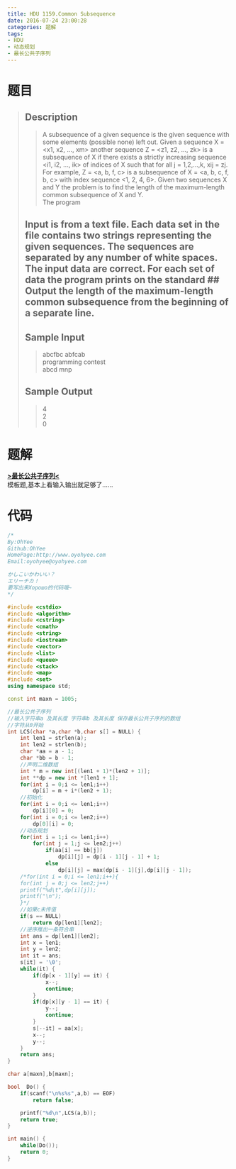 ```yaml
---
title: HDU 1159.Common Subsequence
date: 2016-07-24 23:00:28
categories: 题解
tags:
- HDU
- 动态规划
- 最长公共子序列
---
```

# 题目
> 
> ## Description  
>> A subsequence of a given sequence is the given sequence with some elements (possible none) left out. Given a sequence X = &lt;x1, x2, ..., xm> another sequence Z = &lt;z1, z2, ..., zk> is a subsequence of X if there exists a strictly increasing sequence &lt;i1, i2, ..., ik> of indices of X such that for all j = 1,2,...,k, xij = zj. For example, Z = &lt;a, b, f, c> is a subsequence of X = &lt;a, b, c, f, b, c> with index sequence &lt;1, 2, 4, 6>. Given two sequences X and Y the problem is to find the length of the maximum-length common subsequence of X and Y.   
>> The program <!--more-->  
> 
> ## Input is from a text file. Each data set in the file contains two strings representing the given sequences. The sequences are separated by any number of white spaces. The input data are correct. For each set of data the program prints on the standard ## Output the length of the maximum-length common subsequence from the beginning of a separate line.   
>>    
> 
> ## Sample Input  
>> abcfbc abfcab  
>> programming contest   
>> abcd mnp   
>>    
> 
> ## Sample Output  
>> 4  
>> 2  
>> 0   

# 题解

[**>最长公共子序列<**](/post/Algorithm/LCS.html)  
模板题,基本上看输入输出就足够了……  


# 代码
```cpp Common Subsequence https://github.com/OhYee/sourcecode/tree/master/ACM 代码备份
/*
By:OhYee
Github:OhYee
HomePage:http://www.oyohyee.com
Email:oyohyee@oyohyee.com

かしこいかわいい？
エリーチカ！
要写出来Хорошо的代码哦~
*/

#include <cstdio>
#include <algorithm>
#include <cstring>
#include <cmath>
#include <string>
#include <iostream>
#include <vector>
#include <list>
#include <queue>
#include <stack>
#include <map>
#include <set>
using namespace std;

const int maxn = 1005;

//最长公共子序列
//输入字符串a 及其长度 字符串b 及其长度 保存最长公共子序列的数组
//字符从0开始
int LCS(char *a,char *b,char s[] = NULL) {
    int len1 = strlen(a);
    int len2 = strlen(b);
    char *aa = a - 1;
    char *bb = b - 1;
    //声明二维数组
    int * m = new int[(len1 + 1)*(len2 + 1)];
    int **dp = new int *[len1 + 1];
    for(int i = 0;i <= len1;i++)
        dp[i] = m + i*(len2 + 1);
    //初始化
    for(int i = 0;i <= len1;i++)
        dp[i][0] = 0;
    for(int i = 0;i <= len2;i++)
        dp[0][i] = 0;
    //动态规划
    for(int i = 1;i <= len1;i++)
        for(int j = 1;j <= len2;j++)
            if(aa[i] == bb[j])
                dp[i][j] = dp[i - 1][j - 1] + 1;
            else
                dp[i][j] = max(dp[i - 1][j],dp[i][j - 1]);
    /*for(int i = 0;i <= len1;i++){
    for(int j = 0;j <= len2;j++)
    printf("%d\t",dp[i][j]);
    printf("\n");
    }*/
    //如果c未传值
    if(s == NULL)
        return dp[len1][len2];
    //逆序推出一条符合串
    int ans = dp[len1][len2];
    int x = len1;
    int y = len2;
    int it = ans;
    s[it] = '\0';
    while(it) {
        if(dp[x - 1][y] == it) {
            x--;
            continue;
        }
        if(dp[x][y - 1] == it) {
            y--;
            continue;
        }
        s[--it] = aa[x];
        x--;
        y--;
    }
    return ans;
}

char a[maxn],b[maxn];

bool  Do() {
    if(scanf("\n%s%s",a,b) == EOF)
        return false;

    printf("%d\n",LCS(a,b));
    return true;
}

int main() {
    while(Do());
    return 0;
}
```